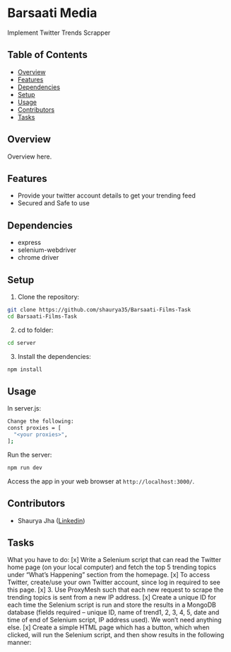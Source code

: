 # Barsaati Media

Implement Twitter Trends Scrapper

## Table of Contents

- [Overview](#overview)
- [Features](#features)
- [Dependencies](#dependencies)
- [Setup](#setup)
- [Usage](#usage)
- [Contributors](#contributors)
- [Tasks](#Tasks)


## Overview

Overview here.

## Features

- Provide your twitter account details to get your trending feed
- Secured and Safe to use 

## Dependencies

- express
- selenium-webdriver
- chrome driver

## Setup

1. Clone the repository:

```bash
git clone https://github.com/shaurya35/Barsaati-Films-Task
cd Barsaati-Films-Task
```
2. cd to folder:

```bash
cd server
```

3. Install the dependencies:

```bash
npm install
```

## Usage

In server.js:
```bash
Change the following:
const proxies = [
  "<your proxies>",
];
```

Run the server:

```bash
npm run dev
```

Access the app in your web browser at `http://localhost:3000/`.

## Contributors

- Shaurya Jha ([Linkedin](https://www.linkedin.com/in/shaurya--jha/))

## Tasks

What you have to do:
[x] Write a Selenium script that can read the Twitter home page (on your local
computer) and fetch the top 5 trending topics under “What’s Happening”
section from the homepage.
[x] To access Twitter, create/use your own Twitter account, since log in
required to see this page.
[x] 3. Use ProxyMesh such that each new request to scrape the trending topics
is sent from a new IP address.
[x] Create a unique ID for each time the Selenium script is run and store the
results in a MongoDB database (fields required – unique ID, name of
trend1, 2, 3, 4, 5, date and time of end of Selenium script, IP address
used). We won’t need anything else.
[x] Create a simple HTML page which has a button, which when clicked, will
run the Selenium script, and then show results in the following manner:
